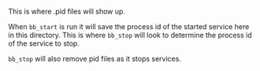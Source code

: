 
This is where .pid files will show up.

When `bb_start` is run it will save the process id of the started service here in this directory. This is where `bb_stop` will look to determine the process id of the service to stop.

`bb_stop` will also remove pid files as it stops services.

